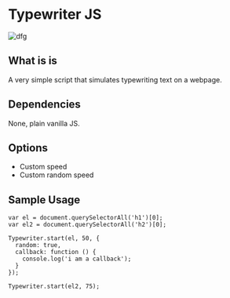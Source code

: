 Typewriter JS
=============

![dfg](https://raw.githubusercontent.com/magalhini/typewriter-js/master/example.gif)

## What is is
A very simple script that simulates typewriting text on a webpage.

## Dependencies
None, plain vanilla JS.

## Options
- Custom speed
- Custom random speed

## Sample Usage
```
var el = document.querySelectorAll('h1')[0];
var el2 = document.querySelectorAll('h2')[0];

Typewriter.start(el, 50, {
  random: true,
  callback: function () {
    console.log('i am a callback');
  }
});

Typewriter.start(el2, 75);
```

